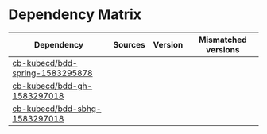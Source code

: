 # Dependency Matrix

Dependency | Sources | Version | Mismatched versions
---------- | ------- | ------- | -------------------
[cb-kubecd/bdd-spring-1583295878](https://github.com/cb-kubecd/bdd-spring-1583295878.git) |  | []() | 
[cb-kubecd/bdd-gh-1583297018](https://github.com/cb-kubecd/bdd-gh-1583297018.git) |  | []() | 
[cb-kubecd/bdd-sbhg-1583297018](https://github.com/cb-kubecd/bdd-sbhg-1583297018.git) |  | []() | 
